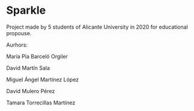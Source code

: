 # Sparkle
  Project made  by 5 students of  Alicante University in 2020 for educational propouse.

Aurhors:

María Pía Barceló Orgiler

David Martín Sala

Miguel Ángel Martínez López

David Mulero Pérez

Tamara Torrecillas Martínez
